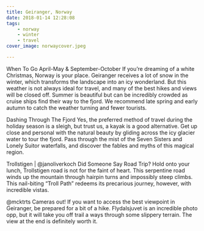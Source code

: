 ```yaml
---
title: Geiranger, Norway
date: 2018-01-14 12:28:08
tags: 
    - norway
    - winter
    - travel
cover_image: norwaycover.jpeg

---
```

When To Go
April-May & September-October
If you’re dreaming of a white Christmas, Norway is your place. Geiranger receives a lot of snow in the winter, which transforms the landscape into an icy wonderland. But this weather is not always ideal for travel, and many of the best hikes and views will be closed off. Summer is beautiful but can be incredibly crowded as cruise ships find their way to the fjord. We recommend late spring and early autumn to catch the weather turning and fewer tourists.
<!-- more -->

Dashing Through The Fjord
Yes, the preferred method of travel during the holiday season is a sleigh, but trust us, a kayak is a good alternative. Get up close and personal with the natural beauty by gliding across the icy glacier water to tour the fjord. Pass through the mist of the Seven Sisters and Lonely Suitor waterfalls, and discover the fables and myths of this magical region.

Trollstigen | @janoliverkoch
Did Someone Say Road Trip?
Hold onto your lunch, Trollstigen road is not for the faint of heart. This serpentine road winds up the mountain through hairpin turns and impossibly steep climbs. This nail-biting “Troll Path” redeems its precarious journey, however, with incredible vistas.

@mcktrts
Cameras out!
If you want to access the best viewpoint in Geiranger, be prepared for a bit of a hike. Flydalsjuvet is an incredible photo opp, but it will take you off trail a ways through some slippery terrain. The view at the end is definitely worth it.